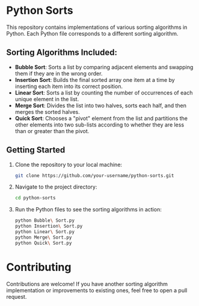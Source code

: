 # Python Sorts

This repository contains implementations of various sorting algorithms in Python. Each Python file corresponds to a different sorting algorithm.

## Sorting Algorithms Included:

- **Bubble Sort**: Sorts a list by comparing adjacent elements and swapping them if they are in the wrong order.
- **Insertion Sort**: Builds the final sorted array one item at a time by inserting each item into its correct position.
- **Linear Sort**: Sorts a list by counting the number of occurrences of each unique element in the list.
- **Merge Sort**: Divides the list into two halves, sorts each half, and then merges the sorted halves.
- **Quick Sort**: Chooses a "pivot" element from the list and partitions the other elements into two sub-lists according to whether they are less than or greater than the pivot.

## Getting Started

1. Clone the repository to your local machine:

   ```bash
   git clone https://github.com/your-username/python-sorts.git
   
2. Navigate to the project directory:
   ```bash
   cd python-sorts

3. Run the Python files to see the sorting algorithms in action:
   ```bash
   python Bubble\ Sort.py
   python Insertion\ Sort.py
   python Linear\ Sort.py
   python Merge\ Sort.py
   python Quick\ Sort.py

# Contributing

Contributions are welcome! If you have another sorting algorithm implementation or improvements to existing ones, feel free to open a pull request.

